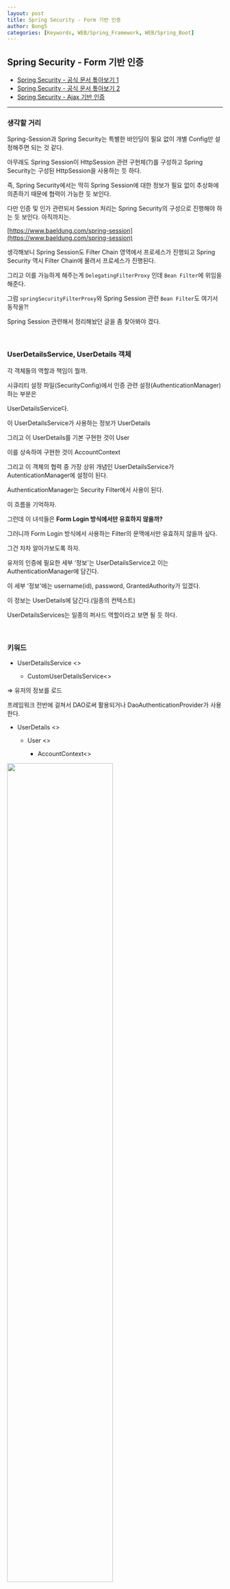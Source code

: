 ```yaml
---
layout: post
title: Spring Security - Form 기반 인증
author: Bong5
categories: [Keywords, WEB/Spring_Framework, WEB/Spring_Boot]
--- 
```


## Spring Security - Form 기반 인증

- [Spring Security - 공식 문서 톺아보기 1](https://bongholee.github.io/keywords/web/spring_framework/web/spring_boot/2022/02/10/Spring-Security-Doc.html)
- [Spring Security - 공식 문서 톺아보기 2](https://bongholee.github.io/keywords/web/spring_framework/web/spring_boot/2022/02/10/Spring-Security-Doc2.html)
- [Spring Security - Ajax 기반 인증](https://bongholee.github.io/keywords/web/spring_framework/web/spring_boot/2022/03/20/Spring-Security-Ajax.html)

---


### 생각할 거리

Spring-Session과 Spring Security는 특별한 바인딩이 필요 없이 개별 Config만 설정해주면 되는 것 같다.

아무래도 Spring Session이 HttpSession 관련 구현체(?)를 구성하고 Spring Security는 구성된 HttpSession을 사용하는 듯 하다.

즉, Spring Security에서는 딱히 Spring Session에 대한 정보가 필요 없이 추상화에 의존하기 때문에 협력이 가능한 듯 보인다.

다만 인증 및 인가 관련되서 Session 처리는 Spring Security의 구성으로 진행해야 하는 듯 보인다. 아직까지는.

[https://www.baeldung.com/spring-session](https://www.baeldung.com/spring-session)

생각해보니 Spring Session도 Filter Chain 영역에서 프로세스가 진행되고 Spring Security 역시 Filter Chain에 물려서 프로세스가 진행된다.

그리고 이를 가능하게 해주는게 `DelegatingFilterProxy` 인데 `Bean Filter`에 위임을 해준다.

그럼 `springSecurityFilterProxy`와 Spring Session 관련 `Bean Filter`도 여기서 동작을?!

Spring Session 관련해서 정리해놨던 글을 좀 찾아봐야 겠다.

<br>

### UserDetailsService, UserDetails 객체

각 객체들의 역할과 책임이 뭘까.

시큐리티 설정 파일(SecurityConfig)에서 인증 관련 설정(AuthenticationManager)하는 부분은

UserDetailsService다.

이 UserDetailsService가 사용하는 정보가 UserDetails

그리고 이 UserDetails를 기본 구현한 것이 User 

이를 상속하여 구현한 것이 AccountContext

그리고 이 객체의 협력 중 가장 상위 개념인 UserDetailsService가 AutenticationManager에 설정이 된다.

AuthenticationManager는 Security Filter에서 사용이 된다.

이 흐름을 기억하자.

그런데 이 녀석들은 **Form Login 방식에서만 유효하지 않을까?**

그러니까 Form Login 방식에서 사용하는 Filter의 문맥에서만 유효하지 않을까 싶다.

그건 차차 알아가보도록 하자.

유저의 인증에 필요한 세부 ‘정보'는 UserDetailsService고 이는 AuthenticationManager에 담긴다.

이 세부 ‘정보'에는 username(id), password, GrantedAuthority가 있겠다.

이 정보는 UserDetails에 담긴다.(일종의 컨텍스트)

UserDetailsServices는 일종의 퍼사드 역할이라고 보면 될 듯 하다.

<br>

### 키워드

- UserDetailsService <<interface>>
    - CustomUserDetailsService<<implement>>

⇒ 유저의 정보를 로드

프레임워크 전반에 걸쳐서 DAO로써 활용되거나 DaoAuthenticationProvider가 사용한다.

- UserDetails <<interface>>
    - User <<implement>>
        - AccountContext<<implement>>

<img src="/assets/img/springsecurity/img11.png" width="70%" height="auto" >

---

<br>

### AuthenticationProvider 객체 활용 및 구현

위에서 구현 및 활용한 `UserDetailsService`가 반환하는 `UserDetails`에 대해서 검증을 진행해야 함

이러한 검증은 `AuthenticationProvider`중 하나가 사용되는데, 우리는 이를 구현한 `CustomAuthenticationProvider`를 활용할 예정

<br>

### CustomAuthenticationProvider

`AuthenticationManager(ProviderManager)`가 호출할 `CustomAuthenticationProvider`를 구현하여 인증 유저에 대한 검증 로직을 수행

<img src="/assets/img/springsecurity/img12.png" width="70%" height="auto" >

<script src="https://gist.github.com/BongHoLee/97a92ee649c610e7ac4dbf3b1701ecbc.js"></script>

<br>

### Logout 및 보안처리

- SecurityContextLogoutHandler를 사용할 수 있다.

<script src="https://gist.github.com/BongHoLee/ae253db98eb666efb474243bcb886770.js"></script>

<br>

### 이쯤에서 Spring Session과 함께 해보자.

[https://www.baeldung.com/spring-session-jdbc](https://www.baeldung.com/spring-session-jdbc)

[https://www.javadevjournal.com/spring/spring-session-with-jdbc/](https://www.javadevjournal.com/spring/spring-session-with-jdbc/)

- spring-session-jdbc

디펜던시를 확인해보면 자동으로 session 관련 sql을 실행할 수 있게끔 sql 파일을 갖고 있음.

Configuration에서 `@EnableJdbcHttpSession`을 해주면 안된다. → Spring Autoconfiguration이 작동하지 않음(직접 작성하는것으로 인식)

따라서 `@SpringBootApplication`과 함께 위 어노테이션을 붙여주자.

뭔가 postgresql은 sqlsession table을 직접 생성해줘야 하나보다..

그리고  Account 객체를 Serializable 구현을 해줘야한다. → 세션에 이 객체가 직렬화 되어 저장되나 보다.

---

<br>

### 인증 추가 정보 전달 및 설정

### WebAuthenticationDetails, AuthenticationDetailsSource

<img src="/assets/img/springsecurity/img13.png" width="70%" height="auto" >

- AuthenticationFilter(UsernamePasswordAuthenticationFilter)
    - Security Filter 중 인증에 대한 책임을 담당하는 필터
- WebAuthenticationDetails
    - 인증 과정 중 전달된 데이터를 저장
    - Authentication의 details 속성에 저장
- AuthenticationDetailsSource
    - WebAuthenticationDetails 객체를 생성

클라이언트가 인증 정보(username, password) 외의 데이터를 전달하는 경우가 있다.

그리고 이 데이터들은 인증 과정, 인증 이후 등에서 필요할 때 사용이 되어야 할 수 있다.

이 때 이 정보들을 `Authentication` 객체의 `details` 속성에 담아서 저장을 하여 사용하는데, 이 `details` 객체의 타입은 `object`로써 어떤 타입도 저장이 가능하다.

그리고 그 `details` 중 하나가 바로 `WebAuthenticationDetails`이다. 

`WebAuthenticationDetails` 객체를 생성하는 객체가 `AuthenticationDetailsSource`

즉, `WebAuthenticationDetails` 객체는 클라이언트가 추가적으로 전달하는 데이터를 저장한다.

스프링 시큐리티는 기본적으로 `remoteAddress, SessionId`는 제공한다.

간단하게 AuthenticationFilter의 구현체 중 하나인 `UsernamePasswordAuthenticationFilter`의 코드를 살펴보면

<script src="https://gist.github.com/BongHoLee/1affab1538cd6d10622c6ba9d9d6f820.js"></script>

추가 설명이 필요 없이 위 코드의 주석을 확인해보면 

- 클라이언트의 요청
- AuthenticationFilter(UsernamePasswordAuthenticationFilter)가 호출됨
    - 클라이언트가 전달한 request로부터 username, password를 얻어옴
    - 인증을 위한(아직 인증은 안된) Authentication(UsernamePasswordAuthenticationToken) 생성
    - 생성한 Authentication에 details 속성 설정(setDetails)
- AuthenticationDetailsSource가 WebAuthenticationDetails를 세팅

이 `details`는 `Authentication` 객체가 활용될 수 있는 곳이라면 어디든 전역적으로 사용 할 수 있다.

<br>

### 인증 성공 핸들러

<img src="/assets/img/springsecurity/img14.png" width="70%" height="auto" >

인증 성공 핸들러에서 세션에 필요한 요소들을 추가하는 등 처리할 수 있을듯.

<br>

### CustomAuthenticationSuccessHandler

인증 성공 이후 `AuthenticationSuccessHanlder`를 호출하여 후속 작업을 할 수 있다.

`AuthenticationSuccessHadnler`는 인터페이스라서 아래 두 개 작업이 가능하다.

- 직접 구현체를 만들어서 등록한다.
- 스프링 시큐리티가 기본적으로 제공하는 클래스를 상속하여 추가 구현한다.

강좌에서는 상속을 이용해서 진행

<br>

<script src="https://gist.github.com/BongHoLee/6a6873cda225a8284e68d583e2f734b1.js"></script>

<br>

### 인증 실패 핸들러 구현

<img src="/assets/img/springsecurity/img15.png" width="70%" height="auto" >

인증 실패 시 AuthenticationFilter는 AuthenticationFailureHandler를 호출한다.

그리고 `AuthenticationFailureHandler`는 인터페이스로, 사용하는 방법에는 두 가지가 있다.

- 직접 구현체 구현 및 등록
- 스프링 시큐리티가 기본적으로 제공하는 구현체 상속

이번 강좌에서는 기본적으로 제공하는 구현체를 상속하는 방법으로 진행한다.

<br>

### CustomAuthenticationFailureHandler

<script src="https://gist.github.com/BongHoLee/ecba144a71d4f89c61eda0cc96817cbc.js"></script>

인증 프로세스 중 발생한 예외에 대해서 각각 에러 메시지를 설정했다.

그리고 인증 실패에 따른 이동 경로는 `/login?error=true&exception = errorMessage` 처럼 처리를 하고 이후 작업에 대해서 부모 클래스에 위임을 해준다.

이렇게 이동 경로로 redirect하게 되면 login Controller가 위 요청을 받아 처리한다.

<br>

### 인증 거부(인가 안됨) 처리

인증은 성공했지만 성공 이후 클라이언트가 접근하려는 자원에 대한 권한이 없을 경우 `인가 예외`(AcessDeniedException)가 발생하게 된다.

`인가 예외`는 **인증 필터가 처리하는게 아니라 `ExceptionTranslationFilter`가 처리**한다.

즉, 유저에 대한 인증은 처리되었지만 인증과 동시에 접근하려는 자원에 대한 `인가 예외`(AccessDeniedException)가 발생한 경우 
`ExceptionTranslationFilter`에서 `AccessDeniedHandler`를 호출하여 처리한다.

우리는 여기서 `AccessDeniedHandler`를 구현해보자.

<br>

### CustomAccessDeniedHandler

<script src="https://gist.github.com/BongHoLee/70452748172a996a215e7ab0195f3667.js"></script>